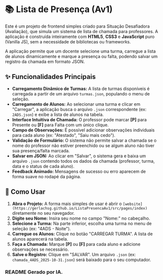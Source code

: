 # 📚 Lista de Presença (Av1)

Este é um projeto de frontend simples criado para Situação Desafiadora (Avaliação), que simula um sistema de lista de chamada para professores. A aplicação é construída inteiramente com **HTML5**, **CSS3** e **JavaScript** puro (Vanilla JS), sem a necessidade de bibliotecas ou frameworks.

A aplicação permite que um docente selecione uma turma, carregue a lista de alunos dinamicamente e marque a presença ou falta, podendo salvar um registro da chamada em formato JSON.

## ✨ Funcionalidades Principais

* **Carregamento Dinâmico de Turmas:** A lista de turmas disponíveis é carregada a partir de um arquivo `turmas.json`, populando o menu de seleção.
* **Carregamento de Alunos:** Ao selecionar uma turma e clicar em "Carregar", a aplicação busca o arquivo `.json` correspondente (ex: `2ADS.json`) e exibe a lista de alunos na tabela.
* **Interface Intuitiva de Chamada:** O professor pode marcar **[P]** para Presente ou **[F]** para Falta com um único clique.
* **Campo de Observações:** É possível adicionar observações individuais para cada aluno (ex: "Atestado", "Saiu mais cedo").
* **Validação de Formulário:** O sistema não permite salvar a chamada se o nome do professor não estiver preenchido ou se algum aluno não tiver sua presença/falta marcada.
* **Salvar em JSON:** Ao clicar em "Salvar", o sistema gera e baixa um arquivo `.json` contendo todos os dados da chamada (professor, turma, data e o status de cada aluno).
* **Feedback Animado:** Mensagens de sucesso ou erro aparecem de forma suave no rodapé da página.

## 🚀 Como Usar

1.  **Abra o Projeto:** A forma mais simples de usar é abrir o `[website](https://gerlachsg.github.io/ListaPresencaAv1/src/pages/index)` diretamente no seu navegador.
2.  **Digite seu Nome:** Insira seu nome no campo "Nome:" no cabeçalho.
3.  **Selecione a Turma:** Na parte inferior, escolha uma turma no menu de seleção (ex: "4ADS - Noite").
4.  **Carregue os Alunos:** Clique no botão "CARREGAR TURMA". A lista de alunos aparecerá na tabela.
5.  **Faça a Chamada:** Marque **[P]** ou **[F]** para cada aluno e adicione observações se necessário.
6.  **Salve o Registro:** Clique em "SALVAR". Um arquivo `.json` (ex: `chamada_4ADS_2025-10-31.json`) será baixado para o seu computador.

### README Gerado por IA.
